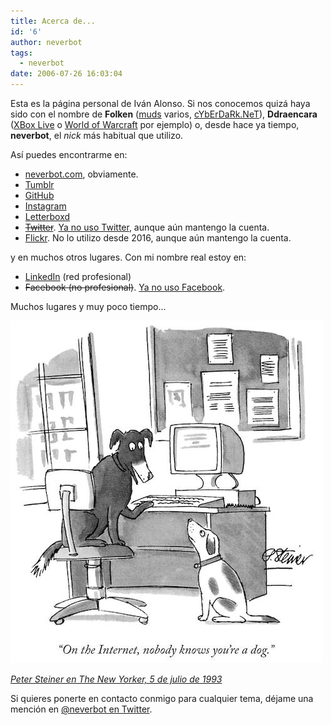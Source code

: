 ```yaml
---
title: Acerca de...
id: '6'
author: neverbot
tags:
  - neverbot
date: 2006-07-26 16:03:04
---
```


Esta es la página personal de Iván Alonso. Si nos conocemos quizá haya sido con el nombre de **Folken** ([muds](http://en.wikipedia.org/wiki/MUD) varios, [cYbErDaRk.NeT](http://www.cyberdark.net/index2.php)), **Ddraencara** ([XBox Live](https://live.xbox.com/es-ES/Profile?pp=0&GamerTag=ddraencara) o [World of Warcraft](http://eu.battle.net/wow/en/character/shendralar/Ddraencara/) por ejemplo) o, desde hace ya tiempo, **neverbot**, el _nick_ más habitual que utilizo.

Así puedes encontrarme en:

*   [neverbot.com](https://neverbot.com), obviamente.
*   [Tumblr](http://neverbot.tumblr.com/)
*   [GitHub](https://github.com/neverbot)
*   [Instagram](http://instagram.com/neverbot)
*   [Letterboxd](http://letterboxd.com/neverbot/)
*   ~~[Twitter](http://twitter.com/neverbot)~~. [Ya no uso Twitter](https://neverbot.com/not-on-twitter-anymore), aunque aún mantengo la cuenta.
*   [Flickr](http://www.flickr.com/photos/neverbot/). No lo utilizo desde 2016, aunque aún mantengo la cuenta.

y en muchos otros lugares. Con mi nombre real estoy en:

*   [LinkedIn](http://www.linkedin.com/in/ivanalonso) (red profesional)
*   ~~Facebook (no profesional)~~. [Ya no uso Facebook](https://www.instagram.com/p/_FU_gySxMi/).

Muchos lugares y muy poco tiempo...

![dog-on-the-internet-by-peter-steiner](./index/dog-on-the-internet-by-peter-steiner.jpg)

[_Peter Steiner en The New Yorker, 5 de julio de 1993_](https://en.wikipedia.org/wiki/On_the_Internet,_nobody_knows_you%27re_a_dog)

Si quieres ponerte en contacto conmigo para cualquier tema, déjame una mención en [@neverbot en Twitter](http://twitter.com/neverbot).